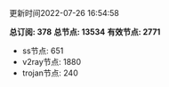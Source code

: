 更新时间2022-07-26 16:54:58

**总订阅: 378**
**总节点: 13534**
**有效节点: 2771**
- ss节点: 651
- v2ray节点: 1880
- trojan节点: 240
